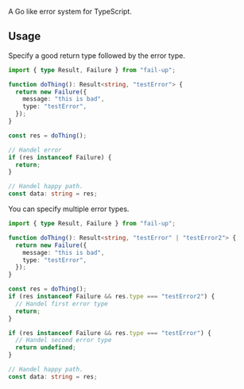 A Go like error system for TypeScript.

## Usage

Specify a good return type followed by the error type.

```ts
import { type Result, Failure } from "fail-up";

function doThing(): Result<string, "testError"> {
  return new Failure({
    message: "this is bad",
    type: "testError",
  });
}

const res = doThing();

// Handel error
if (res instanceof Failure) {
  return;
}

// Handel happy path.
const data: string = res;
```

You can specify multiple error types.

```ts
import { type Result, Failure } from "fail-up";

function doThing(): Result<string, "testError" | "testError2"> {
  return new Failure({
    message: "this is bad",
    type: "testError",
  });
}

const res = doThing();
if (res instanceof Failure && res.type === "testError2") {
  // Handel first error type
  return;
}

if (res instanceof Failure && res.type === "testError") {
  // Handel second error type
  return undefined;
}

// Handel happy path.
const data: string = res;
```
